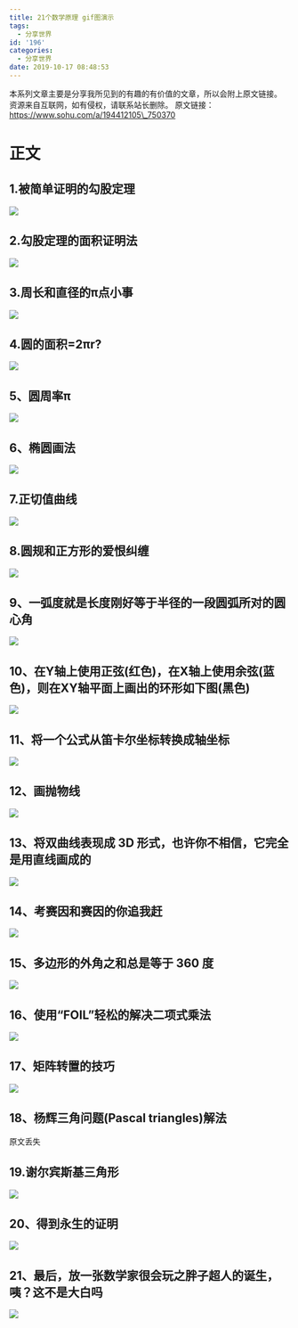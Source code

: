 ```yaml
---
title: 21个数学原理 gif图演示
tags:
  - 分享世界
id: '196'
categories:
  - 分享世界
date: 2019-10-17 08:48:53
---
```


本系列文章主要是分享我所见到的有趣的有价值的文章，所以会附上原文链接。 资源来自互联网，如有侵权，请联系站长删除。 原文链接：https://www.sohu.com/a/194412105\_750370

# 正文

## 1.被简单证明的勾股定理

![](https://www.siammm.cn/wp-content/uploads/2019/10/17/1.gif)

## 2.勾股定理的面积证明法

![](https://www.siammm.cn/wp-content/uploads/2019/10/17/2.gif)

## 3.周长和直径的π点小事

![](https://www.siammm.cn/wp-content/uploads/2019/10/17/3.gif)

## 4.圆的面积=2πr?

![](https://www.siammm.cn/wp-content/uploads/2019/10/17/4.gif)

## 5、圆周率π

![](https://www.siammm.cn/wp-content/uploads/2019/10/17/5.gif)

## 6、椭圆画法

![](https://www.siammm.cn/wp-content/uploads/2019/10/17/6.gif)

## 7.正切值曲线

![](https://www.siammm.cn/wp-content/uploads/2019/10/17/7.gif)

## 8.圆规和正方形的爱恨纠缠

![](https://www.siammm.cn/wp-content/uploads/2019/10/17/8.gif)

## 9、一弧度就是长度刚好等于半径的一段圆弧所对的圆心角

![](https://www.siammm.cn/wp-content/uploads/2019/10/17/9.gif)

## 10、在Y轴上使用正弦(红色)，在X轴上使用余弦(蓝色)，则在XY轴平面上画出的环形如下图(黑色)

![](https://www.siammm.cn/wp-content/uploads/2019/10/17/10.gif)

## 11、将一个公式从笛卡尔坐标转换成轴坐标

![](https://www.siammm.cn/wp-content/uploads/2019/10/17/11.gif)

## 12、画抛物线

![](https://www.siammm.cn/wp-content/uploads/2019/10/17/12.gif)

## 13、将双曲线表现成 3D 形式，也许你不相信，它完全是用直线画成的

![](https://www.siammm.cn/wp-content/uploads/2019/10/17/13.gif)

## 14、考赛因和赛因的你追我赶

![](https://www.siammm.cn/wp-content/uploads/2019/10/17/14.gif)

## 15、多边形的外角之和总是等于 360 度

![](https://www.siammm.cn/wp-content/uploads/2019/10/17/15.gif)

## 16、使用“FOIL”轻松的解决二项式乘法

![](https://www.siammm.cn/wp-content/uploads/2019/10/17/16.gif)

## 17、矩阵转置的技巧

![](https://www.siammm.cn/wp-content/uploads/2019/10/17/17.gif)

## 18、杨辉三角问题(Pascal triangles)解法

原文丢失

## 19.谢尔宾斯基三角形

![](https://www.siammm.cn/wp-content/uploads/2019/10/17/19.gif)

## 20、得到永生的证明

![](https://www.siammm.cn/wp-content/uploads/2019/10/17/20.gif)

## 21、最后，放一张数学家很会玩之胖子超人的诞生，咦？这不是大白吗

![](https://www.siammm.cn/wp-content/uploads/2019/10/17/21.gif)